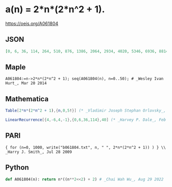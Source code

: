 # a\(n\) \= 2\*n\*\(2\*n^2 \+ 1\)\.
https://oeis.org/A061804
## JSON
```JSON
[0, 6, 36, 114, 264, 510, 876, 1386, 2064, 2934, 4020, 5346, 6936, 8814, 11004, 13530, 16416, 19686, 23364, 27474, 32040, 37086, 42636, 48714, 55344, 62550, 70356, 78786, 87864, 97614, 108060, 119226, 131136, 143814, 157284, 171570, 186696, 202686, 219564]
```
## Maple
```Maple
A061804:=n->2*n*(2*n^2 + 1); seq(A061804(n), n=0..50); # _Wesley Ivan Hurt_, Mar 20 2014
```
## Mathematica
```Mathematica
Table[2*n*(2*n^2 + 1),{n,0,5!}] (* _Vladimir Joseph Stephan Orlovsky_, Dec 04 2010 *)
```
```Mathematica
LinearRecurrence[{4,-6,4,-1},{0,6,36,114},40] (* _Harvey P. Dale_, Feb 04 2023 *)
```
## PARI
```PARI
{ for (n=0, 1000, write("b061804.txt", n, " ", 2*n*(2*n^2 + 1)) ) } \\ _Harry J. Smith_, Jul 28 2009
```
## Python
```Python
def A061804(n): return n*((n**2<<2) + 2) # _Chai Wah Wu_, Aug 29 2022
```
